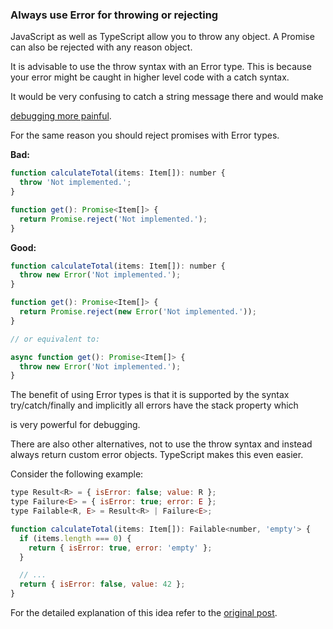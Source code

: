 ### Always use Error for throwing or rejecting

JavaScript as well as TypeScript allow you to throw any object. A Promise can also be rejected with any reason object.

It is advisable to use the throw syntax with an Error type. This is because your error might be caught in higher level code with a catch syntax.

It would be very confusing to catch a string message there and would make

[debugging more painful](https://basarat.gitbook.io/typescript/type-system/exceptions#always-use-error).

For the same reason you should reject promises with Error types.

**Bad:**

```js
function calculateTotal(items: Item[]): number {
  throw 'Not implemented.';
}

function get(): Promise<Item[]> {
  return Promise.reject('Not implemented.');
}
```

**Good:**

```js
function calculateTotal(items: Item[]): number {
  throw new Error('Not implemented.');
}

function get(): Promise<Item[]> {
  return Promise.reject(new Error('Not implemented.'));
}

// or equivalent to:

async function get(): Promise<Item[]> {
  throw new Error('Not implemented.');
}
```

The benefit of using Error types is that it is supported by the syntax try/catch/finally and implicitly all errors have the stack property which

is very powerful for debugging.

There are also other alternatives, not to use the throw syntax and instead always return custom error objects. TypeScript makes this even easier.

Consider the following example:

```js
type Result<R> = { isError: false; value: R };
type Failure<E> = { isError: true; error: E };
type Failable<R, E> = Result<R> | Failure<E>;

function calculateTotal(items: Item[]): Failable<number, 'empty'> {
  if (items.length === 0) {
    return { isError: true, error: 'empty' };
  }

  // ...
  return { isError: false, value: 42 };
}
```

For the detailed explanation of this idea refer to the [original post](https://medium.com/@dhruvrajvanshi/making-exceptions-type-safe-in-typescript-c4d200ee78e9).
